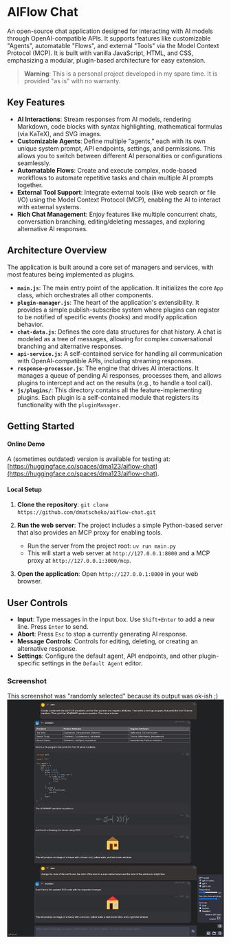# AIFlow Chat

An open-source chat application designed for interacting with AI models through OpenAI-compatible APIs. It supports features like customizable "Agents", automatable "Flows", and external "Tools" via the Model Context Protocol (MCP). It is built with vanilla JavaScript, HTML, and CSS, emphasizing a modular, plugin-based architecture for easy extension.

> **Warning**: This is a personal project developed in my spare time. It is provided "as is" with no warranty.

## Key Features

- **AI Interactions**: Stream responses from AI models, rendering Markdown, code blocks with syntax highlighting, mathematical formulas (via KaTeX), and SVG images.
- **Customizable Agents**: Define multiple "agents," each with its own unique system prompt, API endpoints, settings, and permissions. This allows you to switch between different AI personalities or configurations seamlessly.
- **Automatable Flows**: Create and execute complex, node-based workflows to automate repetitive tasks and chain multiple AI prompts together.
- **External Tool Support**: Integrate external tools (like web search or file I/O) using the Model Context Protocol (MCP), enabling the AI to interact with external systems.
- **Rich Chat Management**: Enjoy features like multiple concurrent chats, conversation branching, editing/deleting messages, and exploring alternative AI responses.

## Architecture Overview

The application is built around a core set of managers and services, with most features being implemented as plugins.

-   **`main.js`**: The main entry point of the application. It initializes the core `App` class, which orchestrates all other components.
-   **`plugin-manager.js`**: The heart of the application's extensibility. It provides a simple publish-subscribe system where plugins can register to be notified of specific events (hooks) and modify application behavior.
-   **`chat-data.js`**: Defines the core data structures for chat history. A chat is modeled as a tree of messages, allowing for complex conversational branching and alternative responses.
-   **`api-service.js`**: A self-contained service for handling all communication with OpenAI-compatible APIs, including streaming responses.
-   **`response-processor.js`**: The engine that drives AI interactions. It manages a queue of pending AI responses, processes them, and allows plugins to intercept and act on the results (e.g., to handle a tool call).
-   **`js/plugins/`**: This directory contains all the feature-implementing plugins. Each plugin is a self-contained module that registers its functionality with the `pluginManager`.

## Getting Started

#### Online Demo
A (sometimes outdated) version is available for testing at: [https://huggingface.co/spaces/dma123/aiflow-chat](https://huggingface.co/spaces/dma123/aiflow-chat).

#### Local Setup
1.  **Clone the repository**:
    `git clone https://github.com/dmatscheko/aiflow-chat.git`

2.  **Run the web server**:
    The project includes a simple Python-based server that also provides an MCP proxy for enabling tools.
    -   Run the server from the project root: `uv run main.py`
    -   This will start a web server at `http://127.0.0.1:8000` and a MCP proxy at `http://127.0.0.1:3000/mcp`.

3.  **Open the application**:
    Open `http://127.0.0.1:8000` in your web browser.

## User Controls

-   **Input**: Type messages in the input box. Use `Shift+Enter` to add a new line. Press `Enter` to send.
-   **Abort**: Press `Esc` to stop a currently generating AI response.
-   **Message Controls**: Controls for editing, deleting, or creating an alternative response.
-   **Settings**: Configure the default agent, API endpoints, and other plugin-specific settings in the `Default Agent` editor.

### Screenshot
This screenshot was "randomly selected" because its output was ok-ish ;)
![screenshot.png](screenshot.png)
